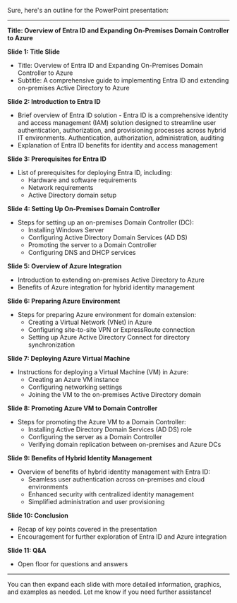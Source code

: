 
Sure, here's an outline for the PowerPoint presentation:

---

**Title: Overview of Entra ID and Expanding On-Premises Domain Controller to Azure**

**Slide 1: Title Slide**
- Title: Overview of Entra ID and Expanding On-Premises Domain Controller to Azure
- Subtitle: A comprehensive guide to implementing Entra ID and extending on-premises Active Directory to Azure

**Slide 2: Introduction to Entra ID**
- Brief overview of Entra ID solution -
  Entra ID is a comprehensive identity and access management (IAM) solution designed to streamline user authentication, authorization, and provisioning processes across hybrid IT environments.
  Authentication, authorization, administration, auditing
- Explanation of Entra ID benefits for identity and access management

**Slide 3: Prerequisites for Entra ID**
- List of prerequisites for deploying Entra ID, including:
  - Hardware and software requirements
  - Network requirements
  - Active Directory domain setup

**Slide 4: Setting Up On-Premises Domain Controller**
- Steps for setting up an on-premises Domain Controller (DC):
  - Installing Windows Server
  - Configuring Active Directory Domain Services (AD DS)
  - Promoting the server to a Domain Controller
  - Configuring DNS and DHCP services

**Slide 5: Overview of Azure Integration**
- Introduction to extending on-premises Active Directory to Azure
- Benefits of Azure integration for hybrid identity management

**Slide 6: Preparing Azure Environment**
- Steps for preparing Azure environment for domain extension:
  - Creating a Virtual Network (VNet) in Azure
  - Configuring site-to-site VPN or ExpressRoute connection
  - Setting up Azure Active Directory Connect for directory synchronization

**Slide 7: Deploying Azure Virtual Machine**
- Instructions for deploying a Virtual Machine (VM) in Azure:
  - Creating an Azure VM instance
  - Configuring networking settings
  - Joining the VM to the on-premises Active Directory domain

**Slide 8: Promoting Azure VM to Domain Controller**
- Steps for promoting the Azure VM to a Domain Controller:
  - Installing Active Directory Domain Services (AD DS) role
  - Configuring the server as a Domain Controller
  - Verifying domain replication between on-premises and Azure DCs

**Slide 9: Benefits of Hybrid Identity Management**
- Overview of benefits of hybrid identity management with Entra ID:
  - Seamless user authentication across on-premises and cloud environments
  - Enhanced security with centralized identity management
  - Simplified administration and user provisioning

**Slide 10: Conclusion**
- Recap of key points covered in the presentation
- Encouragement for further exploration of Entra ID and Azure integration

**Slide 11: Q&A**
- Open floor for questions and answers

---

You can then expand each slide with more detailed information, graphics, and examples as needed. Let me know if you need further assistance!